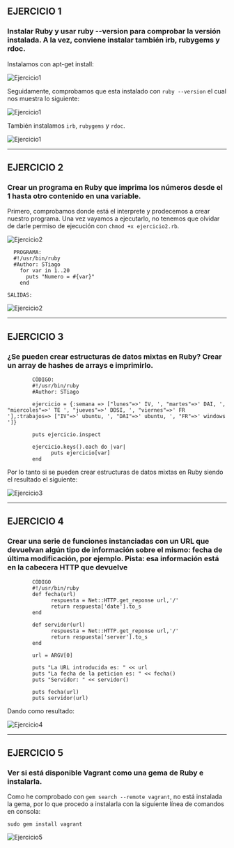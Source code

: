 ## EJERCICIO 1

### Instalar Ruby y usar ruby --version para comprobar la versión instalada. A la vez, conviene instalar también irb, rubygems y rdoc.

Instalamos con apt-get install:

![Ejercicio1](https://dl.dropbox.com/s/nzgq9h754yp6yyn/ruby1.png)


Seguidamente, comprobamos que esta instalado con `ruby --version` el cual nos muestra lo siguiente:


![Ejercicio1](https://dl.dropbox.com/s/kypt0n4j2xspoza/ruby2.png)


También instalamos `irb`, `rubygems` y `rdoc`.


![Ejercicio1](https://dl.dropbox.com/s/h3dw7gqggcua4qq/ruby3.png)



---


## EJERCICIO 2

### Crear un programa en Ruby que imprima los números desde el 1 hasta otro contenido en una variable.

Primero, comprobamos donde está el interprete y prodecemos a crear nuestro programa. Una vez vayamos a ejecutarlo, no tenemos que olvidar de darle permiso de ejecución con `chmod +x ejercicio2.rb`.

![Ejercicio2](https://dl.dropbox.com/s/cdzrixjxbhx189w/ruby4.png)

      PROGRAMA:
      #!/usr/bin/ruby
      #Author: STiago
        for var in 1..20
          puts "Numero = #{var}"
        end
        

`SALIDAS:`

![Ejercicio2](https://dl.dropbox.com/s/g0slzlfxhupfqxr/ruby5.png)


---


## EJERCICIO 3

### ¿Se pueden crear estructuras de datos mixtas en Ruby? Crear un array de hashes de arrays e imprimirlo.

            CÓDIGO:
            #!/usr/bin/ruby
            #Author: STiago
            
            ejercicio = {:semana => ["lunes"=>' IV, ', "martes"=>' DAI, ', "miercoles"=>' TE ', "jueves"=>' DDSI, ', "viernes"=>' FR '],:trabajos=> ["IV"=>' ubuntu, ', "DAI"=>' ubuntu, ', "FR"=>' windows ']}
            
            puts ejercicio.inspect
            
            ejercicio.keys().each do |var|
                  puts ejercicio[var]
            end

Por lo tanto si se pueden crear estructuras de datos mixtas en Ruby siendo el resultado el siguiente:


![Ejercicio3](https://dl.dropbox.com/s/5pkk6w7629455yn/ruby6.png)


---


## EJERCICIO 4

### Crear una serie de funciones instanciadas con un URL que devuelvan algún tipo de información sobre el mismo: fecha de última modificación, por ejemplo. Pista: esa información está en la cabecera HTTP que devuelve

            CÓDIGO
            #!/usr/bin/ruby
            def fecha(url)
                  respuesta = Net::HTTP.get_reponse url,'/'
                  return respuesta['date'].to_s
            end
            
            def servidor(url)
                  respuesta = Net::HTTP.get_reponse url,'/'
                  return respuesta['server'].to_s
            end
            
            url = ARGV[0]
            
            puts "La URL introducida es: " << url
            puts "La fecha de la peticion es: " << fecha()
            puts "Servidor: " << servidor()
            
            puts fecha(url)
            puts servidor(url)

Dando como resultado:

![Ejercicio4](https://dl.dropbox.com/s/sfi5dykme2xil2g/ruby7.png)

---

## EJERCICIO 5

### Ver si está disponible Vagrant como una gema de Ruby e instalarla.

Como he comprobado con `gem search --remote vagrant`, no está instalada la gema, por lo que procedo a instalarla con la siguiente línea de comandos en consola:

`sudo gem install vagrant`

![Ejercicio5](https://dl.dropbox.com/s/v7h57vlx7ha8nea/ruby8.png)







